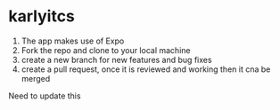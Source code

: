 # karlyitcs


1. The app makes use of Expo
2. Fork the repo and clone to your local machine
3. create a new branch for new features and bug fixes
4. create a pull request, once it is reviewed and working then it cna be merged

Need to update this
